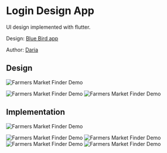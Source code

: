 # Login Design App

UI design implemented with flutter.

Design: [Blue Bird app](https://dribbble.com/shots/6423857-Blue-Bird-app)

Author: [Daria](https://dribbble.com/Vostres) 

## Design

![Farmers Market Finder Demo](demo/login.png)

![Farmers Market Finder Demo](demo/login_page.png)
![Farmers Market Finder Demo](demo/register_page.png)


## Implementation

![Farmers Market Finder Demo](demo/implementation.gif)

![Farmers Market Finder Demo](demo/implementation_login_page.png)
![Farmers Market Finder Demo](demo/implementation_singup_page.png)
![Farmers Market Finder Demo](demo/implementation_recovery_password_page.png)
![Farmers Market Finder Demo](demo/implementation_signup_invalid.png)
